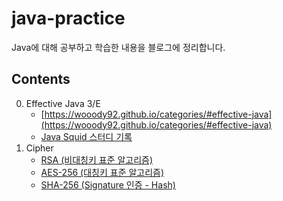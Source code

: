 # java-practice

Java에 대해 공부하고 학습한 내용을 블로그에 정리합니다.



## Contents

0. Effective Java 3/E
   - [https://wooody92.github.io/categories/#effective-java](https://wooody92.github.io/categories/#effective-java)
   - [Java Squid 스터디 기록](https://github.com/java-squid/effective-java/issues)
1. Cipher
   - [RSA (비대칭키 표준 알고리즘)](https://github.com/wooody92/java-practice/tree/master/01.%20Cipher/src/main/java/rsa)
   - [AES-256 (대칭키 표준 알고리즘)](https://github.com/wooody92/java-practice/tree/master/01.%20Cipher/src/main/java/aes256)
   - [SHA-256 (Signature 인증 - Hash)](https://github.com/wooody92/java/tree/master/01.%20Cipher/src/main/java/sha256)

